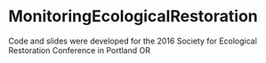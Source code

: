 # MonitoringEcologicalRestoration

Code and slides were developed for the 2016 Society for Ecological Restoration Conference in Portland OR
